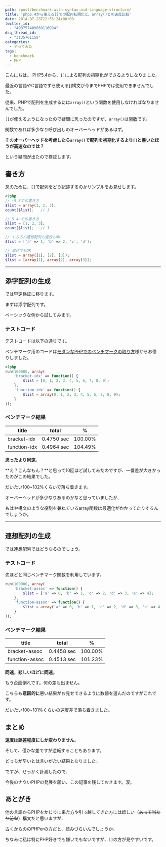 ```yaml
---
path: /post/benchmark-with-syntax-and-language-structure/
title: 'php5.4から使える[]での配列初期化と、array()との速度比較'
date: 2014-07-28T22:56:24+00:00
twitter_id:
  - "493757409660116994"
dsq_thread_id:
  - "3135701158"
categories:
  - やってみた
tags:
  - benchmark
  - PHP
---
```

こんにちは。 PHP5.4から、`[]`による配列の初期化ができるようになりました。

最近の言語やC言語ですら使える[]構文が今までPHPでは使用できませんでした。
  
従来、PHPで配列を生成するには`array()`という関数を使用しなければなりませんでした。

`[]`が使えるようになったので疑問に思ったのですが、`array()`は[関数](http://php.net/manual/ja/function.array.php)です。

関数であれば多少なり呼び出しのオーバーヘッドがあるはず。
  
その**オーバーヘッドを考慮したら`array()`で配列を初期化するより`[]`と書いたほうが高速なのでは？**

という疑問が出たので検証します。

<!--more-->

書き方
----------------------------------------

念のために、`[]`で配列をどう記述するのかサンプルをお見せします。

```php
<?php
// ~5.3での書き方
$list = array(1, 2, 3);
count($list);   // 3

// 5.4~での書き方
$list = [1, 2, 3];
count($list);   // 3

// もちろん連想配列も混合もOK
$list = ['a' => 1, 'b' => 2, 'c', 'd'];

// 混ぜてもOK
$list = array([1], [2], [3]);
$list = [array(1), array(2), array(3)];
```

* * *

添字配列の生成
----------------------------------------

では早速検証に移ります。

まずは添字配列です。
  
ベーシックな例から試してみます。

### テストコード

テストコードは以下の通りです。

ベンチマーク用のコードは[モダンなPHPでのベンチマークの取り方](http://d.hatena.ne.jp/do_aki/20100202/1265126448)様からお借りしました。

```php
<?php
run(100000, array(
    'bracket-idx' => function() {
        $list = [0, 1, 2, 3, 4, 5, 6, 7, 8, 9];
    },
    'function-idx' => function() {
        $list = array(0, 1, 2, 3, 4, 5, 6, 7, 8, 9);
    }
));
```

### ベンチマーク結果

| title        | total      | %       |
| ------------ | ---------- | ------- |
| bracket-idx  | 0.4750 sec | 100.00% |
| function-idx | 0.4964 sec | 104.49% |

**思ったより同速**。

**え？こんなもん？**と思って10回ほど試してみたのですが、一番差が大きかったのがこの結果でした。
  
だいたい100~102%くらいで落ち着きます。

オーバーヘッドが多少なりあるのかなと思っていましたが、
  
もはや構文のような役割を兼ねているarray関数は最適化がかかってたりするんでしょうか。

* * *

連想配列の生成
----------------------------------------

では連想配列ではどうなるのでしょう。

### テストコード

先ほどと同じベンチマーク関数を利用しています。

```php
run(100000, array(
    'bracket-assoc' => function() {
        $list = ['a' => 0, 'b' => 1, 'c' => 2, 'd' => 3, 'e' => 4];
    },
    'function-assoc' => function() {
        $list = array('a' => 0, 'b' => 1, 'c' => 2, 'd' => 3, 'e' => 4);
    }
));
```

### ベンチマーク結果

| title          | total      | %       |
| -------------- | ---------- | ------- |
| bracket-assoc  | 0.4458 sec | 100.00% |
| function-assoc | 0.4513 sec | 101.23% |

**同速**。**悲しいほどに同速。**
  
もう企画倒れです。何の差も出ません。

こちらも**意図的に**悪い結果がお見せできるように数値を選んだのですがこれです。
  
だいたい100~101%くらいの速度差で落ち着きました。

まとめ
----------------------------------------

**速度は誤差程度にしか変わりません**。
  
そして、僅かな差ですが逆転することもあります。

どっちが早いとは言いがたい結果となりました。

ですが、せっかく計測したので、
  
今後のナウいPHPの発展を願い、この記事を残しておきます。涙。

あとがき
----------------------------------------

他の言語からPHPをかじりに来た方や引っ越してきた方には嬉しい（<del>あって当たり前な</del>）構文だと思いますが、
  
古くからののPHPerの方だと、読みづらいんでしょうか。

ちなみに私は特にPHP好きでも嫌いでもないですが、`[]`の方が見やすいです。

<div style="font-size:0px;height:0px;line-height:0px;margin:0;padding:0;clear:both">
</div>